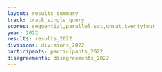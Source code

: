 ```yaml
---
layout: results_summary
track: track_single_query
scores: sequential,parallel,sat,unsat,twentyfour
year: 2022
results: results_2022
divisions: divisions_2022
participants: participants_2022
disagreements: disagreements_2022
---
```

